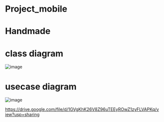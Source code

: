 # Project_mobile
# Handmade
# class diagram
![image](https://github.com/user-attachments/assets/1f5ed1f7-07b6-4140-852f-0d2a8c7a5654)
# usecase diagram
![image](https://github.com/user-attachments/assets/17cbc100-c37e-46ea-b523-6a0710d34b5b)

https://drive.google.com/file/d/1GVgKhK26V8Z96uTEEyROwZ1zyFLVAPKq/view?usp=sharing 

